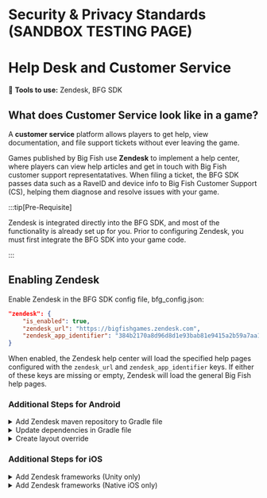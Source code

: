 # Security & Privacy Standards (SANDBOX TESTING PAGE)

# Help Desk and Customer Service

:small_blue_diamond: **Tools to use:** Zendesk, BFG SDK

## What does Customer Service look like in a game? 

A **customer service** platform allows players to get help, view documentation, and file support tickets without ever leaving the game. 

Games published by Big Fish use **Zendesk** to implement a help center, where players can view help articles and get in touch with Big Fish customer support representatatives. When filing a ticket, the BFG SDK passes data such as a RaveID and device info to Big Fish Customer Support (CS), helping them diagnose and resolve issues with your game.

:::tip[Pre-Requisite]

Zendesk is integrated directly into the BFG SDK, and most of the functionality is already set up for you. Prior to configuring Zendesk, you must first integrate the BFG SDK into your game code.

:::

## Enabling Zendesk

Enable Zendesk in the BFG SDK config file, bfg_config.json:

```json
"zendesk": {
    "is_enabled": true,
    "zendesk_url": "https://bigfishgames.zendesk.com",
    "zendesk_app_identifier": "384b2170a8d96d8d1e93bab81e9415a2b59a7aa107185f8b"
}
```

When enabled, the Zendesk help center will load the specified help pages configured with the ``zendesk_url`` and ``zendesk_app_identifier`` keys. If either of these keys are missing or empty, Zendesk will load the general Big Fish help pages. 

### Additional Steps for Android

<details>
  <summary>Add Zendesk maven repository to Gradle file </summary>

In your app’s build.gradle file, add the Zendesk maven repository to the ``repositories`` section:

```
allprojects {
  repositories {
    maven {
      url 'https://zendesk.jfrog.io/zendesk/repo'
    }
  }
}
```

</details>

<details>
  <summary>Update dependencies in Gradle file </summary>

In your app’s build.gradle file, add the Zendesk dependencies to the ``dependencies`` section:

```
dependencies {
  implementation group: 'com.zendesk', name: 'support', version: 'X.X.X'
  implementation 'com.zendesk.belvedere2:belvedere:X.X.X'
  implementation 'com.google.android.material:material:X.X.X'
}
```

</details>

<details>
  <summary>Create layout override</summary>

To modify certain layouts within the Zendesk library, you need to add a layout file, refs.xml to your exported Android Studio project. Once you've added the file, add logic to copy this file as part of your project export, and place it within the /src/main/res/values subdirectory in the exported project. 

Your layout file, refs.xml should have the following contents:

```xml
<resources xmlns:tools="http://schemas.android.com/tools">
  <!-- This is here so that we can override a specific layout in the Zendesk SDK to hide the create ticket buttons -->
  <item name="zs_activity_request_list_scene_empty" type="layout" tools:override="true">@layout/zs_activity_request_list_scene_empty_override</item>
  <item name="zs_activity_request_list" type="layout" tools:override="true">@layout/zs_activity_request_list_override</item>
  <item name="zs_activity_view_article" type="layout" tools:override="true">@layout/zs_activity_view_article_override</item>
  <item name="belvedere_image_stream" type="layout" tools:override="true">@layout/belvedere_image_stream_override</item>
</resources>
```

</details>

### Additional Steps for iOS

<details>
  <summary>Add Zendesk frameworks (Unity only)</summary>

1. In your Unity project, go to **Assets > Import Package > Custom Package**.
2. Navigate to the latest downloaded Unity SDK, com.bfg.sdk-[version].tgz and select it. Click **Open**.
3. In the **Import Unity Package** dialog, open com.bfg.sdk/Runtime/Plugins/iOS/Extras~/XCFrameworks/Dynamic. Select the following frameworks:
  - CommonUISDK.xcframework
  - MessagingAPI.xcframework
  - MessagingSDK.xcframework
  - SDKConfigurations.xcframework
  - SupportProvidersSDK.xcframework
  - SupportSDK.xcframework
  - ZendeskCoreSDK.xcframework
4. Click the **Import** button.

</details>

<details>
  <summary>Add Zendesk frameworks (Native iOS only)</summary>

1. In Xcode, select your project in the **Project Navigator**. 
2. Select the **General** tab.
3. Add the following frameworks to the **Frameworks, Libraries, and Embedded Content** section and mark each as **Embed & Sign**:
  - CommonUISDK.xcframework
  - MessagingAPI.xcframework
  - MessagingSDK.xcframework
  - SDKConfigurations.xcframework
  - SupportProvidersSDK.xcframework
  - SupportSDK.xcframework
  - ZendeskCoreSDK.xcframework

:::info

If prompted, use **Destination - Copy items** and **Added folders - Create groups** as the copy settings.

:::

4. Update the path to ZendeskCoreSDK.xcframework so it matches the location where your frameworks are located in relation to the root of your project.

</details>
